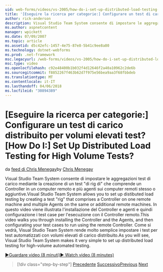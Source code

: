 ```yaml
---
uid: web-forms/videos/vs-2005/how-do-i-set-up-distributed-load-testing-for-high-volume-tests
title: '[Eseguire la ricerca per categorie:] Configurare un test di carico distribuito per volumi elevati test? | Microsoft Docs'
author: rick-anderson
description: Visual Studio Team System consente di impostare le aggregazioni test di carico mediante la creazione di un test di 'rig' che è costituito da un Controller in un computer remoto e multipl...
ms.author: aspnetcontent
manager: wpickett
ms.date: 07/09/2007
ms.topic: article
ms.assetid: d5c42efc-1457-4e75-87e8-5b41c9ee8a80
ms.technology: dotnet-webforms
ms.prod: .net-framework
msc.legacyurl: /web-forms/videos/vs-2005/how-do-i-set-up-distributed-load-testing-for-high-volume-tests
msc.type: video
ms.openlocfilehash: c92e48400b1b032f4d12646f2a40a10962c2de6b
ms.sourcegitcommit: f8852267f463b62d7f975e56bea9aa3f68fbbdeb
ms.translationtype: MT
ms.contentlocale: it-IT
ms.lasthandoff: 04/06/2018
ms.locfileid: "30894389"
---
```

<a name="how-do-i-set-up-distributed-load-testing-for-high-volume-tests"></a><span data-ttu-id="fbfa6-104">[Eseguire la ricerca per categorie:] Configurare un test di carico distribuito per volumi elevati test?</span><span class="sxs-lookup"><span data-stu-id="fbfa6-104">[How Do I:] Set Up Distributed Load Testing for High Volume Tests?</span></span>
====================
<span data-ttu-id="fbfa6-105">da [feed di Chris Menegay](https://twitter.com/CMenegay)</span><span class="sxs-lookup"><span data-stu-id="fbfa6-105">by [Chris Menegay](https://twitter.com/CMenegay)</span></span>

<span data-ttu-id="fbfa6-106">Visual Studio Team System consente di impostare le aggregazioni test di carico mediante la creazione di un test "di rig di" che comprende un Controller in un computer remoto e più agenti sui computer remoti stesso o aggiuntive.</span><span class="sxs-lookup"><span data-stu-id="fbfa6-106">Visual Studio Team System allows you to set up distibuted load testing by creating a test "rig" that comprises a Controller on one remote machine and multiple Agents on the same or additional remote machines.</span></span> <span data-ttu-id="fbfa6-107">In questo video viene illustrata l'installazione del Controller e agenti e quindi configurazione i test case per l'esecuzione con il Controller remoto.</span><span class="sxs-lookup"><span data-stu-id="fbfa6-107">This video walks you through installing the Controller and the Agents, and then configurating your test cases to run using the remote Controller.</span></span> <span data-ttu-id="fbfa6-108">Come si vedrà, Visual Studio Team System rende molto semplice impostare i test per test automatizzati con volumi elevati di carico distribuito.</span><span class="sxs-lookup"><span data-stu-id="fbfa6-108">As you will see, Visual Studio Team System makes it very simple to set up distributed load testing for high-volume automated testing.</span></span>

[<span data-ttu-id="fbfa6-109">&#9654;Guardare video (8 minuti)</span><span class="sxs-lookup"><span data-stu-id="fbfa6-109">&#9654; Watch video (8 minutes)</span></span>](https://channel9.msdn.com/Blogs/ASP-NET-Site-Videos/how-do-i-set-up-distributed-load-testing-for-high-volume-tests)

> [!div class="step-by-step"]
> <span data-ttu-id="fbfa6-110">[Precedente](how-do-i-tune-web-application-performance-with-profiling.md)
> [Successivo](how-do-i-enforce-coding-standards-with-code-analysis.md)</span><span class="sxs-lookup"><span data-stu-id="fbfa6-110">[Previous](how-do-i-tune-web-application-performance-with-profiling.md)
[Next](how-do-i-enforce-coding-standards-with-code-analysis.md)</span></span>
